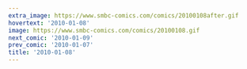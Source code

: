 ```yaml
---
extra_image: https://www.smbc-comics.com/comics/20100108after.gif
hovertext: '2010-01-08'
image: https://www.smbc-comics.com/comics/20100108.gif
next_comic: '2010-01-09'
prev_comic: '2010-01-07'
title: '2010-01-08'
---
```


